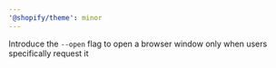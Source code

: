 ```yaml
---
'@shopify/theme': minor
---
```


Introduce the `--open` flag to open a browser window only when users specifically request it
